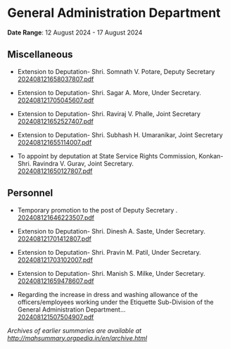 # General Administration Department

**Date Range**: 12 August 2024 - 17 August 2024


## Miscellaneous
- Extension to  Deputation- Shri. Somnath V. Potare,  Deputy Secretary\
  [202408121658037807.pdf](https://gr.maharashtra.gov.in/Site/Upload/Government%20Resolutions/English/202408121658037807.pdf)

- Extension to  Deputation- Shri. Sagar A. More, Under Secretary.\
  [202408121705045607.pdf](https://gr.maharashtra.gov.in/Site/Upload/Government%20Resolutions/English/202408121705045607.pdf)

- Extension to  Deputation- Shri. Raviraj V. Phalle, Joint Secretary\
  [202408121652527407.pdf](https://gr.maharashtra.gov.in/Site/Upload/Government%20Resolutions/English/202408121652527407.pdf)

- Extension to  Deputation- Shri. Subhash H. Umaranikar, Joint Secretary\
  [202408121655114007.pdf](https://gr.maharashtra.gov.in/Site/Upload/Government%20Resolutions/English/202408121655114007.pdf)

- To appoint by deputation at  State Service Rights Commission, Konkan- Shri. Ravindra V. Gurav, Joint Secretary.\
  [202408121650127807.pdf](https://gr.maharashtra.gov.in/Site/Upload/Government%20Resolutions/English/202408121650127807.pdf)

## Personnel
- Temporary promotion to the post of Deputy Secretary .\
  [202408121646223507.pdf](https://gr.maharashtra.gov.in/Site/Upload/Government%20Resolutions/English/202408121646223507.pdf)

- Extension to  Deputation- Shri. Dinesh A. Saste,  Under Secretary.\
  [202408121701412807.pdf](https://gr.maharashtra.gov.in/Site/Upload/Government%20Resolutions/English/202408121701412807.pdf)

- Extension to  Deputation- Shri. Pravin M. Patil, Under Secretary.\
  [202408121703102007.pdf](https://gr.maharashtra.gov.in/Site/Upload/Government%20Resolutions/English/202408121703102007.pdf)

- Extension to  Deputation- Shri. Manish S. Milke, Under Secretary.\
  [202408121659478607.pdf](https://gr.maharashtra.gov.in/Site/Upload/Government%20Resolutions/English/202408121659478607.pdf)

- Regarding the increase in dress and washing allowance of the officers/employees working under the Etiquette Sub-Division of the General Administration Department...\
  [202408121507504907.pdf](https://gr.maharashtra.gov.in/Site/Upload/Government%20Resolutions/English/202408121507504907.pdf)


*Archives of earlier summaries are available at http://mahsummary.orgpedia.in/en/archive.html*